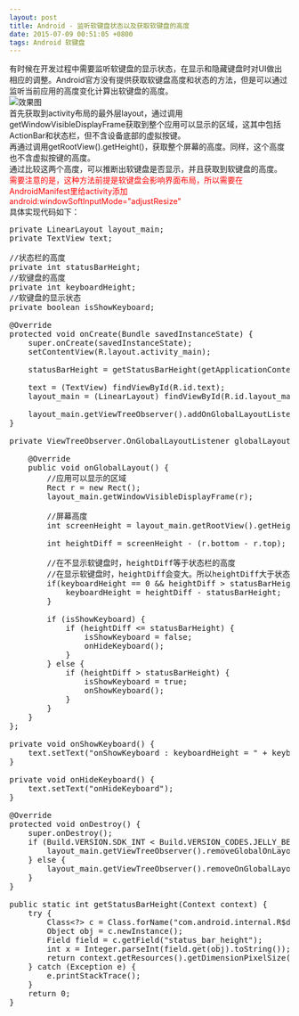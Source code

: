 ```yaml
---
layout: post
title: Android - 监听软键盘状态以及获取软键盘的高度
date: 2015-07-09 00:51:05 +0800
tags: Android 软键盘
---
```


有时候在开发过程中需要监听软键盘的显示状态，在显示和隐藏键盘时对UI做出相应的调整。Android官方没有提供获取软键盘高度和状态的方法，但是可以通过监听当前应用的高度变化计算出软键盘的高度。  
![效果图](http://7xjvhq.com1.z0.glb.clouddn.com/keyboard-height.gif)  
首先获取到activity布局的最外层layout，通过调用getWindowVisibleDisplayFrame获取到整个应用可以显示的区域，这其中包括ActionBar和状态栏，但不含设备底部的虚拟按键。  
再通过调用getRootView().getHeight()，获取整个屏幕的高度。同样，这个高度也不含虚拟按键的高度。  
通过比较这两个高度，可以推断出软键盘是否显示，并且获取到软键盘的高度。  
<font color='red'>需要注意的是，这种方法前提是软键盘会影响界面布局，所以需要在AndroidManifest里给activity添加android:windowSoftInputMode="adjustResize"</font>  
具体实现代码如下：  
<pre class="mcode">
private LinearLayout layout_main;
private TextView text;

//状态栏的高度
private int statusBarHeight;
//软键盘的高度
private int keyboardHeight;
//软键盘的显示状态
private boolean isShowKeyboard;

@Override
protected void onCreate(Bundle savedInstanceState) {
    super.onCreate(savedInstanceState);
    setContentView(R.layout.activity_main);

    statusBarHeight = getStatusBarHeight(getApplicationContext());

    text = (TextView) findViewById(R.id.text);
    layout_main = (LinearLayout) findViewById(R.id.layout_main);

    layout_main.getViewTreeObserver().addOnGlobalLayoutListener(globalLayoutListener);
}

private ViewTreeObserver.OnGlobalLayoutListener globalLayoutListener = new ViewTreeObserver.OnGlobalLayoutListener() {

    @Override
    public void onGlobalLayout() {
    	//应用可以显示的区域
        Rect r = new Rect();
        layout_main.getWindowVisibleDisplayFrame(r);

        //屏幕高度
        int screenHeight = layout_main.getRootView().getHeight();

        int heightDiff = screenHeight - (r.bottom - r.top);

        //在不显示软键盘时，heightDiff等于状态栏的高度
        //在显示软键盘时，heightDiff会变大。所以heightDiff大于状态栏高度时表示软键盘出现了，这时可算出软键盘的高度，等于heightDiff减去状态栏的高度
        if(keyboardHeight == 0 && heightDiff > statusBarHeight){
            keyboardHeight = heightDiff - statusBarHeight;
        }

        if (isShowKeyboard) {
            if (heightDiff <= statusBarHeight) {
                isShowKeyboard = false;
                onHideKeyboard();
            }
        } else {
            if (heightDiff > statusBarHeight) {
                isShowKeyboard = true;
                onShowKeyboard();
            }
        }
    }
};

private void onShowKeyboard() {
    text.setText("onShowKeyboard : keyboardHeight = " + keyboardHeight);
}

private void onHideKeyboard() {
    text.setText("onHideKeyboard");
}

@Override
protected void onDestroy() {
    super.onDestroy();
    if (Build.VERSION.SDK_INT < Build.VERSION_CODES.JELLY_BEAN) {
        layout_main.getViewTreeObserver().removeGlobalOnLayoutListener(globalLayoutListener);
    } else {
        layout_main.getViewTreeObserver().removeOnGlobalLayoutListener(globalLayoutListener);
    }
}

public static int getStatusBarHeight(Context context) {
    try {
        Class&lt;?&gt; c = Class.forName("com.android.internal.R$dimen");
        Object obj = c.newInstance();
        Field field = c.getField("status_bar_height");
        int x = Integer.parseInt(field.get(obj).toString());
        return context.getResources().getDimensionPixelSize(x);
    } catch (Exception e) {
        e.printStackTrace();
    }
    return 0;
}
</pre>